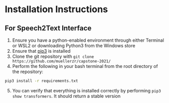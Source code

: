 # Installation Instructions

## For Speech2Text Interface

1. Ensure you have a python-enabled environment through either Terminal or WSL2 or downloading Python3 from the Windows store
2. Ensure that [pip3](https://vgkits.org/blog/pip3-windows-howto/) is installed
3. Clone the git repository with `git clone https://github.com/muellerzr/capstone-2021/`
4. Perform the following in your bash terminal from the root directory of the repository:
```bash
pip3 install -r requirements.txt
```
5. You can verify that everything is installed correctly by performing `pip3 show transformers`. It should return a stable version